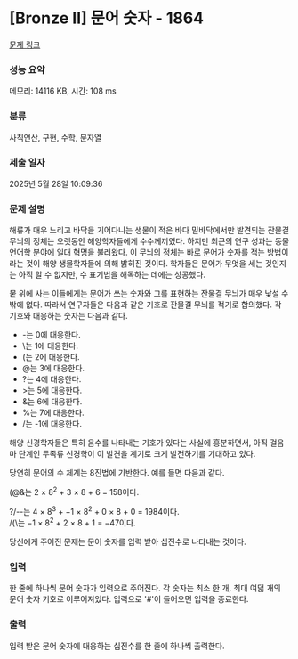 # [Bronze II] 문어 숫자 - 1864 

[문제 링크](https://www.acmicpc.net/problem/1864) 

### 성능 요약

메모리: 14116 KB, 시간: 108 ms

### 분류

사칙연산, 구현, 수학, 문자열

### 제출 일자

2025년 5월 28일 10:09:36

### 문제 설명

<p>해류가 매우 느리고 바닥을 기어다니는 생물이 적은 바다 밑바닥에서만 발견되는 잔물결 무늬의 정체는 오랫동안 해양학자들에게 수수께끼였다. 하지만 최근의 연구 성과는 동물 언어학 분야에 일대 혁명을 불러왔다. 이 무늬의 정체는 바로 문어가 숫자를 적는 방법이라는 것이 해양 생물학자들에 의해 밝혀진 것이다. 학자들은 문어가 무엇을 세는 것인지는 아직 알 수 없지만, 수 표기법을 해독하는 데에는 성공했다.</p>

<p>뭍 위에 사는 이들에게는 문어가 쓰는 숫자와 그를 표현하는 잔물결 무늬가 매우 낯설 수밖에 없다. 따라서 연구자들은 다음과 같은 기호로 잔물결 무늬를 적기로 합의했다. 각 기호와 대응하는 숫자는 다음과 같다.</p>

<ul>
	<li>-는 0에 대응한다.</li>
	<li>\는 1에 대응한다.</li>
	<li>(는 2에 대응한다.</li>
	<li>@는 3에 대응한다.</li>
	<li>?는 4에 대응한다.</li>
	<li>>는 5에 대응한다.</li>
	<li>&는 6에 대응한다.</li>
	<li>%는 7에 대응한다.</li>
	<li>/는 -1에 대응한다.</li>
</ul>

<p>해양 신경학자들은 특히 음수를 나타내는 기호가 있다는 사실에 흥분하면서, 아직 걸음마 단계인 두족류 신경학이 이 발견을 계기로 크게 발전하기를 기대하고 있다.</p>

<p>당연히 문어의 수 체계는 8진법에 기반한다. 예를 들면 다음과 같다.</p>

<p>(@&는 2 × 8<sup>2</sup> + 3 × 8 + 6 = 158이다.</p>

<p>?/--는 4 × 8<sup>3</sup> + −1 × 8<sup>2</sup> + 0 × 8 + 0 = 1984이다.<br>
/(\는 −1 × 8<sup>2</sup> + 2 × 8 + 1 = −47이다.</p>

<p>당신에게 주어진 문제는 문어 숫자를 입력 받아 십진수로 나타내는 것이다.</p>

### 입력 

 <p>한 줄에 하나씩 문어 숫자가 입력으로 주어진다. 각 숫자는 최소 한 개, 최대 여덟 개의 문어 숫자 기호로 이루어져있다. 입력으로 '#'이 들어오면 입력을 종료한다.</p>

### 출력 

 <p>입력 받은 문어 숫자에 대응하는 십진수를 한 줄에 하나씩 출력한다.</p>

